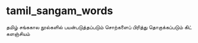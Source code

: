 # tamil_sangam_words
தமிழ் சங்ககால நூல்களில் பயன்படுத்தப்படும் சொற்களைப் பிரித்து தொகுக்கப்படும் கிட் களஞ்சியம்
